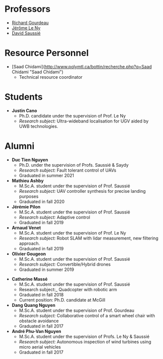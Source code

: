 # Professors

* [Richard Gourdeau](http://www.polymtl.ca/recherche/rc/en/professeurs/details.php?NoProf=90 "Richard Gourdeau")
* [Jérôme Le Ny](http://www.polymtl.ca/recherche/rc/en/professeurs/details.php?NoProf=546 "Jérôme Le Ny")
* [David Saussié](http://www.polymtl.ca/recherche/rc/en/professeurs/details.php?NoProf=513 "David Saussié")

# Resource Personnel

* [Saad Chidami](http://www.polymtl.ca/bottin/recherche.php?q=Saad Chidami "Saad Chidami")
  * Technical resource coordinator
 

# Students

* **Justin Cano**
  * Ph.D. candidate under the supervision of Prof. Le Ny
  * _Research subject:_ Ultra-wideband localisation for UGV aided by UWB technologies.

# Alumni

* **Duc Tien Nguyen**
  * Ph.D. under the supervision of Profs. Saussié & Saydy
  * _Research subject:_ Fault tolerant control of UAVs
  * Graduated in summer 2021
* **Mathieu Ashby**
  - M.Sc.A. student under the supervision of Prof. Saussié
  - _Research subject:_ UAV controller synthesis for precise landing purposes
  - Graduated in fall 2020
* **Jérémie Pilon**
  * M.Sc.A. student under the supervision of Prof. Saussié
  * _Research subject:_ Adaptive control
  * Graduated in fall 2019
* **Arnaud Venet**
  - M.Sc.A. student under the supervision of Prof. Le Ny
  - _Research subject:_ Robot SLAM with lidar measurement, new filtering approach.
  * Graduated in fall 2019
* **Olivier Gougeon**
  * M.Sc.A. student under the supervision of Prof. Saussié
  * _Research subject:_ Convertible/Hybrid drones
  * Graduated in summer 2019
- **Catherine Massé**
  - M.Sc.A. student under the supervision of Prof. Saussié
  - Research subject:_ Quadcopter with robotic arm
  - Graduated in fall 2018
  - Current position: Ph.D. candidate at McGill
- **Dang Quang Nguyen**
  - M.Sc.A. student under the supervision of Prof. Gourdeau
  - _Research subject:_ Collaborative control of a smart wheel chair with obstacle avoidance
  - Graduated in fall 2017
- **André Phu-Van Nguyen**
  - M.Sc.A. student under the supervision of Profs. Le Ny & Saussié
  - _Research subject:_ Autonomous inspection of wind turbines using micro aerial vehicles
  - Graduated in fall 2017
